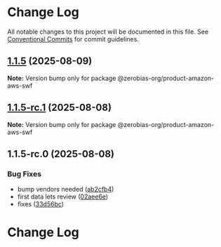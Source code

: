 # Change Log

All notable changes to this project will be documented in this file.
See [Conventional Commits](https://conventionalcommits.org) for commit guidelines.

## [1.1.5](https://github.com/zerobias-org/product/compare/@zerobias-org/product-amazon-aws-swf@1.1.5-rc.1...@zerobias-org/product-amazon-aws-swf@1.1.5) (2025-08-09)

**Note:** Version bump only for package @zerobias-org/product-amazon-aws-swf





## [1.1.5-rc.1](https://github.com/zerobias-org/product/compare/@zerobias-org/product-amazon-aws-swf@1.1.5-rc.0...@zerobias-org/product-amazon-aws-swf@1.1.5-rc.1) (2025-08-08)

**Note:** Version bump only for package @zerobias-org/product-amazon-aws-swf





## 1.1.5-rc.0 (2025-08-08)


### Bug Fixes

* bump vendors needed ([ab2cfb4](https://github.com/zerobias-org/product/commit/ab2cfb4a9cf2e3008e08b068f98011fec096c932))
* first data lets review ([02aee6e](https://github.com/zerobias-org/product/commit/02aee6e8c4f11675de7c63a00f4c8254a67a4dd7))
* fixes ([33d56bc](https://github.com/zerobias-org/product/commit/33d56bcaedf3fa5e3939a33c0fb57eda53539d05))





# Change Log
